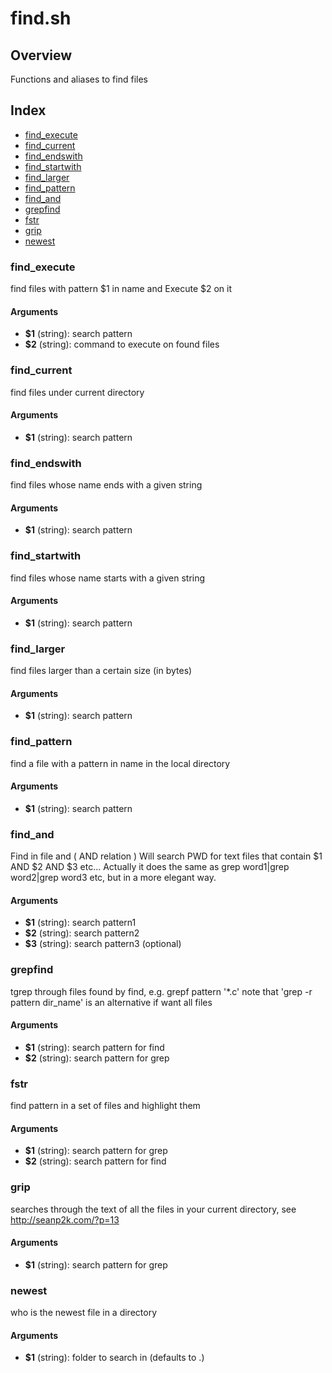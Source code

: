# find.sh

## Overview

Functions and aliases to find files

## Index

* [find_execute](#find_execute)
* [find_current](#find_current)
* [find_endswith](#find_endswith)
* [find_startwith](#find_startwith)
* [find_larger](#find_larger)
* [find_pattern](#find_pattern)
* [find_and](#find_and)
* [grepfind](#grepfind)
* [fstr](#fstr)
* [grip](#grip)
* [newest](#newest)

### find_execute

find files with pattern $1 in name and Execute $2 on it

#### Arguments

* **$1** (string): search pattern
* **$2** (string): command to execute on found files

### find_current

find files under current directory

#### Arguments

* **$1** (string): search pattern

### find_endswith

find files whose name ends with a given string

#### Arguments

* **$1** (string): search pattern

### find_startwith

find files whose name starts with a given string

#### Arguments

* **$1** (string): search pattern

### find_larger

find files larger than a certain size (in bytes)

#### Arguments

* **$1** (string): search pattern

### find_pattern

find a file with a pattern in name in the local directory

#### Arguments

* **$1** (string): search pattern

### find_and

Find in file and ( AND relation ) 
Will search PWD for text files that contain $1 AND $2 AND $3 etc...
Actually it does the same as grep word1|grep word2|grep word3 etc, but in a more elegant way.

#### Arguments

* **$1** (string): search pattern1
* **$2** (string): search pattern2
* **$3** (string): search pattern3 (optional)

### grepfind

tgrep through files found by find, e.g. grepf pattern '*.c'
note that 'grep -r pattern dir_name' is an alternative if want all files

#### Arguments

* **$1** (string): search pattern for find
* **$2** (string): search pattern for grep

### fstr

find pattern in a set of files and highlight them

#### Arguments

* **$1** (string): search pattern for grep
* **$2** (string): search pattern for find

### grip

searches through the text of all the files in your current directory, see http://seanp2k.com/?p=13

#### Arguments

* **$1** (string): search pattern for grep

### newest

who is the newest file in a directory

#### Arguments

* **$1** (string): folder to search in (defaults to .)

